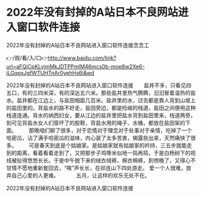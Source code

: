 # 2022年没有封掉的A站日本不良网站进入窗口软件连接
2022年没有封掉的A站日本不良网站进入窗口软件连接念念工

👉/观/看/入/口👉http://www.baidu.com/link?url=aFQjCpKLyjmMkJDTPPmIM46mcs0b-moe8w2Xe6-iLGqpxJgfWTUHTnAr0yehHs6i&wd

2022年没有封掉的A站日本不良网站进入窗口软件连接　　盐井不多，只看见四五口，有的三四米深，有的深达五六米。那些盐井里热气腾腾，汩汩冒着温热的盐水。盐井都在江边上，与盐田相距几百米。盐井里的水，过去都是靠人背到山坡上的盐田里的。背盐水的路不好走，盐田旁边，都是险峻的栈道，盐田之间便用这种栈道连通。背水的纳西妇女，要从江边的盐井里把盐水背到盐田里来，栈道两旁，到可见背盐水女人们穿坏了的胶鞋，背盐水用的绳子、水桶，都放在盐田架的下面。
　　那晚咱们聊了很多，对于恋情对于理念对于处事对于亲情，吃掉了一个哈密瓜，沾了满手哈密瓜的滋味，内心装了太多苦衷，揭露些出来，天然痛快了很多。
　　可是春天到底是个姑娘家。是姑娘家就有姑娘家的衿持，三五步就能走到的距离，看着看着走到了，又把那步子鸡啄米似地一捣再捣，于是白杨树下的视线被扯得悠悠长长。于是中午脱下来的绒衣绒裤，棉衣棉裤，到傍晚了，又得心不甘情不愿地重新套回去，“唉”声长长，在祁连山下四处游走。
		爱一个人很难，放弃自己心爱的人更难。
　　　五月，让这样的欢乐无处不在。

2022年没有封掉的A站日本不良网站进入窗口软件连接
